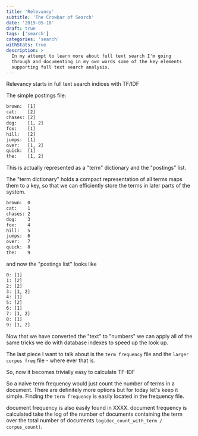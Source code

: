 ```yaml
---
title: 'Relevancy'
subtitle: 'The Crowbar of Search'
date: '2019-05-18'
draft: true
tags: ['search']
categories: 'search'
withStats: true
description: >
  In my attempt to learn more about full text search I'm going
  through and documenting in my own words some of the key elements
  supporting full text search analysis.
---
```


Relevancy starts in full text search indices with TF/IDF

The simple postings file:

```txt
brown:  [1]
cat:    [2]
chases: [2]
dog:    [1, 2]
fox:    [1]
hill:   [2]
jumps:  [1]
over:   [1, 2]
quick:  [1]
the:    [1, 2]
```

This is actually represented as a "term" dictionary and the "postings" list.

The "term dictionary" holds a compact representation of all terms maps them to
a key, so that we can efficiently store the terms in later parts of the system.

```txt
brown:  0
cat:    1
chases: 2
dog:    3
fox:    4
hill:   5
jumps:  6
over:   7
quick:  8
the:    9
```

and now the "postings list" looks like

```txt
0: [1]
1: [2]
2: [2]
3: [1, 2]
4: [1]
5: [2]
6: [1]
7: [1, 2]
8: [1]
9: [1, 2]
```

Now that we have converted the "text" to "numbers" we can apply all of the same
tricks we do with database indexes to speed up the look up.

The last piece I want to talk about is the `term frequency` file
and the `larger corpus freq` file - where ever that is.

So, now it becomes trivially easy to calculate TF-IDF

So a naive term frequency would just count the number of terms in a document.
There are definitely more options but for today let's keep it simple. Finding
the `term frequency` is easily located in the frequency file.

document frequency is also easily found in XXXX. document frequency is
calculated take the log of the number of documents containing the term over the total number of documents `log(doc_count_with_term / corpus_count)`.
